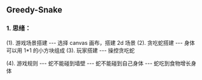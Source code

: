 ## Greedy-Snake

### 1. 思绪：

(1). 游戏场景搭建
--- 选择 canvas 画布，搭建 2d 场景
(2). 贪吃蛇搭建
--- 身体可以用 1\*1 的小方块组成
(3). 玩家搭建
--- 操控贪吃蛇

(4). 游戏规则
--- 蛇不能碰到墙壁
--- 蛇不能碰到自己身体
--- 蛇吃到食物增长身体
